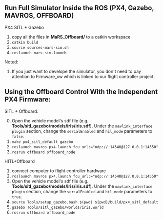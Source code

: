 ## Run Full Simulator Inside the ROS (PX4, Gazebo, MAVROS, OFFBOARD)
PX4 SITL + Gazebo
1. copy all the files in **MaRS_Offboard/** to a catkin workspace
2. `catkin build`
3. `source sources-mars-sim.sh`
4. `roslaunch mars-sim.launch`

Noted:
1. If you just want to develope the simulator, you don't need to pay attention to Firmware_xw which is linked to our flight controller project.

## Using the Offboard Control With the Independent PX4 Firmware:

SITL + Offboard:

0. Open the vehicle model's sdf file (e.g. **Tools/sitl_gazebo/models/iris/iris.sdf**).
Under the `mavlink_interface plugin` section, change the `serialEnabled` and `hil_mode` parameters to `false`.
1. `make px4_sitl_default gazebo`
2. `roslaunch mavros px4.launch fcu_url:="udp://:14540@127.0.0.1:14550"`
3. `rosrun offboard offboard_node`


HITL+Offboard

1. connect computer to flight controller hardware
2. `roslaunch mavros px4.launch fcu_url:="udp://:14540@127.0.0.1:14550"`
3. Open the vehicle model's sdf file (e.g. **Tools/sitl_gazebo/models/iris/iris.sdf**).
Under the `mavlink_interface plugin` section, change the `serialEnabled` and `hil_mode` parameters to `true`.
4. `source Tools/setup_gazebo.bash $(pwd) $(pwd)/build/px4_sitl_default`
5. `gazebo Tools/sitl_gazebo/worlds/iris.world`
6. `rosrun offboard offboard_node`



